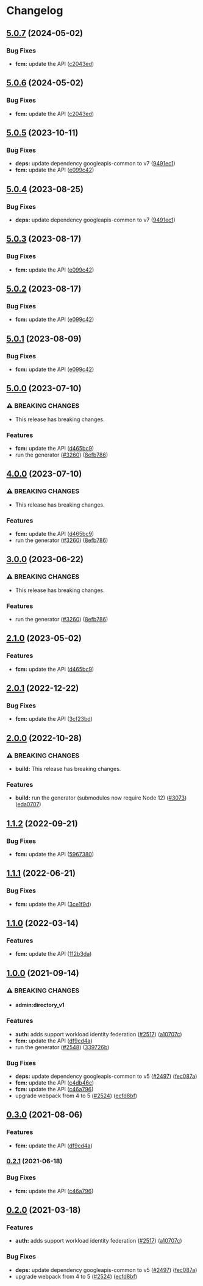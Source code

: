 # Changelog

## [5.0.7](https://github.com/googleapis/google-api-nodejs-client/compare/fcm-v5.0.6...fcm-v5.0.7) (2024-05-02)


### Bug Fixes

* **fcm:** update the API ([c2043ed](https://github.com/googleapis/google-api-nodejs-client/commit/c2043ed711270a5e38a0842b539898e9d289f436))

## [5.0.6](https://github.com/googleapis/google-api-nodejs-client/compare/fcm-v5.0.5...fcm-v5.0.6) (2024-05-02)


### Bug Fixes

* **fcm:** update the API ([c2043ed](https://github.com/googleapis/google-api-nodejs-client/commit/c2043ed711270a5e38a0842b539898e9d289f436))

## [5.0.5](https://github.com/googleapis/google-api-nodejs-client/compare/fcm-v5.0.4...fcm-v5.0.5) (2023-10-11)


### Bug Fixes

* **deps:** update dependency googleapis-common to v7 ([9491ec1](https://github.com/googleapis/google-api-nodejs-client/commit/9491ec1cdc3c413e7d73edcfcd59cf5c28a7c855))
* **fcm:** update the API ([e099c42](https://github.com/googleapis/google-api-nodejs-client/commit/e099c4299348393590f6b3a5a1e1ba1dd549fe33))

## [5.0.4](https://github.com/googleapis/google-api-nodejs-client/compare/fcm-v5.0.3...fcm-v5.0.4) (2023-08-25)


### Bug Fixes

* **deps:** update dependency googleapis-common to v7 ([9491ec1](https://github.com/googleapis/google-api-nodejs-client/commit/9491ec1cdc3c413e7d73edcfcd59cf5c28a7c855))

## [5.0.3](https://github.com/googleapis/google-api-nodejs-client/compare/fcm-v5.0.2...fcm-v5.0.3) (2023-08-17)


### Bug Fixes

* **fcm:** update the API ([e099c42](https://github.com/googleapis/google-api-nodejs-client/commit/e099c4299348393590f6b3a5a1e1ba1dd549fe33))

## [5.0.2](https://github.com/googleapis/google-api-nodejs-client/compare/fcm-v5.0.1...fcm-v5.0.2) (2023-08-17)


### Bug Fixes

* **fcm:** update the API ([e099c42](https://github.com/googleapis/google-api-nodejs-client/commit/e099c4299348393590f6b3a5a1e1ba1dd549fe33))

## [5.0.1](https://github.com/googleapis/google-api-nodejs-client/compare/fcm-v5.0.0...fcm-v5.0.1) (2023-08-09)


### Bug Fixes

* **fcm:** update the API ([e099c42](https://github.com/googleapis/google-api-nodejs-client/commit/e099c4299348393590f6b3a5a1e1ba1dd549fe33))

## [5.0.0](https://github.com/googleapis/google-api-nodejs-client/compare/fcm-v4.0.0...fcm-v5.0.0) (2023-07-10)


### ⚠ BREAKING CHANGES

* This release has breaking changes.

### Features

* **fcm:** update the API ([d465bc9](https://github.com/googleapis/google-api-nodejs-client/commit/d465bc97045606a4c9bd5768248aa84b39ad45b9))
* run the generator ([#3260](https://github.com/googleapis/google-api-nodejs-client/issues/3260)) ([8efb786](https://github.com/googleapis/google-api-nodejs-client/commit/8efb7861b7da4bc1472a4b654e46f90b29fbff20))

## [4.0.0](https://github.com/googleapis/google-api-nodejs-client/compare/fcm-v3.0.0...fcm-v4.0.0) (2023-07-10)


### ⚠ BREAKING CHANGES

* This release has breaking changes.

### Features

* **fcm:** update the API ([d465bc9](https://github.com/googleapis/google-api-nodejs-client/commit/d465bc97045606a4c9bd5768248aa84b39ad45b9))
* run the generator ([#3260](https://github.com/googleapis/google-api-nodejs-client/issues/3260)) ([8efb786](https://github.com/googleapis/google-api-nodejs-client/commit/8efb7861b7da4bc1472a4b654e46f90b29fbff20))

## [3.0.0](https://github.com/googleapis/google-api-nodejs-client/compare/fcm-v2.1.0...fcm-v3.0.0) (2023-06-22)


### ⚠ BREAKING CHANGES

* This release has breaking changes.

### Features

* run the generator ([#3260](https://github.com/googleapis/google-api-nodejs-client/issues/3260)) ([8efb786](https://github.com/googleapis/google-api-nodejs-client/commit/8efb7861b7da4bc1472a4b654e46f90b29fbff20))

## [2.1.0](https://github.com/googleapis/google-api-nodejs-client/compare/fcm-v2.0.1...fcm-v2.1.0) (2023-05-02)


### Features

* **fcm:** update the API ([d465bc9](https://github.com/googleapis/google-api-nodejs-client/commit/d465bc97045606a4c9bd5768248aa84b39ad45b9))

## [2.0.1](https://github.com/googleapis/google-api-nodejs-client/compare/fcm-v2.0.0...fcm-v2.0.1) (2022-12-22)


### Bug Fixes

* **fcm:** update the API ([3cf23bd](https://github.com/googleapis/google-api-nodejs-client/commit/3cf23bdde716823029b81e83484ea9793e61b549))

## [2.0.0](https://github.com/googleapis/google-api-nodejs-client/compare/fcm-v1.1.2...fcm-v2.0.0) (2022-10-28)


### ⚠ BREAKING CHANGES

* **build:** This release has breaking changes.

### Features

* **build:** run the generator (submodules now require Node 12) ([#3073](https://github.com/googleapis/google-api-nodejs-client/issues/3073)) ([eda0707](https://github.com/googleapis/google-api-nodejs-client/commit/eda07079dadab46a80b6f9ede618f4f43030169e))

## [1.1.2](https://github.com/googleapis/google-api-nodejs-client/compare/fcm-v1.1.1...fcm-v1.1.2) (2022-09-21)


### Bug Fixes

* **fcm:** update the API ([5967380](https://github.com/googleapis/google-api-nodejs-client/commit/5967380bfd9de38fd79862432eb387cec1d5a742))

## [1.1.1](https://github.com/googleapis/google-api-nodejs-client/compare/fcm-v1.1.0...fcm-v1.1.1) (2022-06-21)


### Bug Fixes

* **fcm:** update the API ([3ce1f9d](https://github.com/googleapis/google-api-nodejs-client/commit/3ce1f9d22e1f9da818e85a1bc06fbc953420dfbf))

## [1.1.0](https://github.com/googleapis/google-api-nodejs-client/compare/fcm-v1.0.0...fcm-v1.1.0) (2022-03-14)


### Features

* **fcm:** update the API ([112b3da](https://github.com/googleapis/google-api-nodejs-client/commit/112b3da37112ceca83a8c855b27f0096e349c36b))

## [1.0.0](https://www.github.com/googleapis/google-api-nodejs-client/compare/fcm-v0.3.0...fcm-v1.0.0) (2021-09-14)


### ⚠ BREAKING CHANGES

* #### admin:directory_v1

### Features

* **auth:** adds support workload identity federation ([#2517](https://www.github.com/googleapis/google-api-nodejs-client/issues/2517)) ([a10707c](https://www.github.com/googleapis/google-api-nodejs-client/commit/a10707c477759e7c9ef6360a2fe800856fb600c1))
* **fcm:** update the API ([df9cd4a](https://www.github.com/googleapis/google-api-nodejs-client/commit/df9cd4a97400d356cf2cfa3f2c0a50014532d44e))
* run the generator ([#2548](https://www.github.com/googleapis/google-api-nodejs-client/issues/2548)) ([339726b](https://www.github.com/googleapis/google-api-nodejs-client/commit/339726b5310e7ea5437e15642cb899c215127f8f))


### Bug Fixes

* **deps:** update dependency googleapis-common to v5 ([#2497](https://www.github.com/googleapis/google-api-nodejs-client/issues/2497)) ([fec087a](https://www.github.com/googleapis/google-api-nodejs-client/commit/fec087abcf3d994dd41c3ffa0a0c12b1f9f09dae))
* **fcm:** update the API ([c4db46c](https://www.github.com/googleapis/google-api-nodejs-client/commit/c4db46ca4965621b4f373e78d520ad129b97e4b1))
* **fcm:** update the API ([c46a796](https://www.github.com/googleapis/google-api-nodejs-client/commit/c46a796b1ce25a27ded0e6b251bc96d067ce1e42))
* upgrade webpack from 4 to 5  ([#2524](https://www.github.com/googleapis/google-api-nodejs-client/issues/2524)) ([ecfd8bf](https://www.github.com/googleapis/google-api-nodejs-client/commit/ecfd8bfcd06e1beabff7ec9a8c4000222379eb8d))

## [0.3.0](https://www.github.com/googleapis/google-api-nodejs-client/compare/fcm-v0.2.1...fcm-v0.3.0) (2021-08-06)


### Features

* **fcm:** update the API ([df9cd4a](https://www.github.com/googleapis/google-api-nodejs-client/commit/df9cd4a97400d356cf2cfa3f2c0a50014532d44e))

### [0.2.1](https://www.github.com/googleapis/google-api-nodejs-client/compare/fcm-v0.2.0...fcm-v0.2.1) (2021-06-18)


### Bug Fixes

* **fcm:** update the API ([c46a796](https://www.github.com/googleapis/google-api-nodejs-client/commit/c46a796b1ce25a27ded0e6b251bc96d067ce1e42))

## [0.2.0](https://www.github.com/googleapis/google-api-nodejs-client/compare/fcm-v0.1.0...fcm-v0.2.0) (2021-03-18)


### Features

* **auth:** adds support workload identity federation ([#2517](https://www.github.com/googleapis/google-api-nodejs-client/issues/2517)) ([a10707c](https://www.github.com/googleapis/google-api-nodejs-client/commit/a10707c477759e7c9ef6360a2fe800856fb600c1))


### Bug Fixes

* **deps:** update dependency googleapis-common to v5 ([#2497](https://www.github.com/googleapis/google-api-nodejs-client/issues/2497)) ([fec087a](https://www.github.com/googleapis/google-api-nodejs-client/commit/fec087abcf3d994dd41c3ffa0a0c12b1f9f09dae))
* upgrade webpack from 4 to 5  ([#2524](https://www.github.com/googleapis/google-api-nodejs-client/issues/2524)) ([ecfd8bf](https://www.github.com/googleapis/google-api-nodejs-client/commit/ecfd8bfcd06e1beabff7ec9a8c4000222379eb8d))
